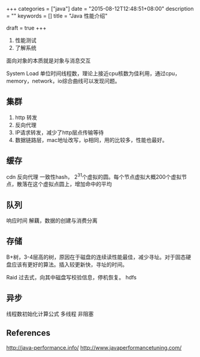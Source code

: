 +++
categories = ["java"]
date = "2015-08-12T12:48:51+08:00"
description = ""
keywords = []
title = "Java 性能介绍"

draft = true
+++

1. 性能测试
2. 了解系统

面向对象的本质就是对象与消息交互

System Load 单位时间线程数，理论上接近cpu核数为佳利用，通过cpu，memory，network，io综合曲线可以发现问题。

## 集群

1. http 转发
2. 反向代理
3. IP请求转发，减少了http层点传输等待
4. 数据链路层，mac地址改写，ip相同，用的比较多，性能也最好。

## 缓存
cdn
反向代理
一致性hash， 2<sup>31</sup>个虚拟的圆。每个节点虚拟大概200个虚拟节点，散落在这个虚拟点圆上，增加命中的平均

## 队列

响应时间
解藕，数据的创建与消费分离

## 存储

B+树，3-4层高的树，原因在于磁盘的连续读性能最佳，减少寻址。对于固态硬盘应该有更好的算法。插入较更新快，寻址的时间。

Raid 过去式，向其中磁盘写校验信息，停机恢复。
hdfs

## 异步

线程数初始化计算公式
多线程
非阻塞




## References

http://java-performance.info/
http://www.javaperformancetuning.com/
